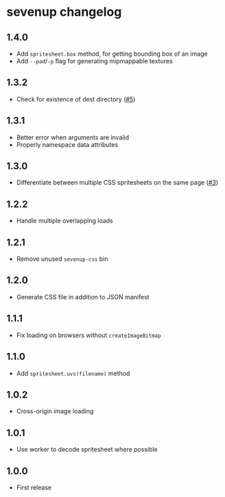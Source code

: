 # sevenup changelog

## 1.4.0

* Add `spritesheet.box` method, for getting bounding box of an image
* Add `--pad`/`-p` flag for generating mipmappable textures

## 1.3.2

* Check for existence of dest directory ([#5](https://github.com/Rich-Harris/sevenup/pull/5))

## 1.3.1

* Better error when arguments are invalid
* Properly namespace data attributes

## 1.3.0

* Differentiate between multiple CSS spritesheets on the same page ([#3](https://github.com/Rich-Harris/sevenup/issues/3))

## 1.2.2

* Handle multiple overlapping loads

## 1.2.1

* Remove unused `sevenup-css` bin

## 1.2.0

* Generate CSS file in addition to JSON manifest

## 1.1.1

* Fix loading on browsers without `createImageBitmap`

## 1.1.0

* Add `spritesheet.uvs(filename)` method

## 1.0.2

* Cross-origin image loading

## 1.0.1

* Use worker to decode spritesheet where possible

## 1.0.0

* First release